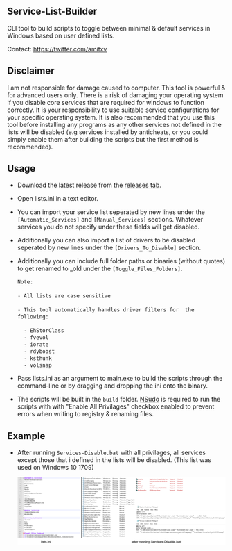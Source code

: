 ## Service-List-Builder
CLI tool to build scripts to toggle between minimal & default services in Windows based on user defined lists.

Contact: https://twitter.com/amitxv

## Disclaimer
I am not responsible for damage caused to computer. This tool is powerful & for advanced users only. There is a risk of damaging your operating system if you disable core services that are required for windows to function correctly. It is your responsibility to use suitable service configurations for your specific operating system. It is also recommended that you use this tool before installing any programs as any other services not defined in the lists will be disabled (e.g services installed by anticheats, or you could simply enable them after building the scripts but the first method is recommended).

## Usage
- Download the latest release from the [releases tab](https://github.com/amitxv/Service-List-Builder/releases).

- Open lists.ini in a text editor.

- You can import your service list seperated by new lines under the ``[Automatic_Services]`` and ``[Manual_Services]`` sections. Whatever services you do not specify under these fields will get disabled.

- Additionally you can also import a list of drivers to be disabled seperated by new lines under the ``[Drivers_To_Disable]`` section.

- Additionally you can include full folder paths or binaries (without quotes) to get renamed to _old under the ``[Toggle_Files_Folders]``.

  ```
  Note: 
  
  - All lists are case sensitive

  - This tool automatically handles driver filters for  the following:
  
    - EhStorClass
    - fvevol
    - iorate
    - rdyboost
    - ksthunk
    - volsnap

  ```
- Pass lists.ini as an argument to main.exe to build the scripts through the command-line or by dragging and dropping the ini onto the binary. 

- The scripts will be built in the ``build`` folder. [NSudo](https://github.com/M2Team/NSudo) is required to run the scripts with with "Enable All Privilages" checkbox enabled to prevent errors when writing to registry & renaming files.

## Example

- After running ``Services-Disable.bat`` with all privilages, all services except those that i defined in the lists will be disabled. (This list was used on Windows 10 1709)

    <img src="./img/lists.png" width="1000"> 